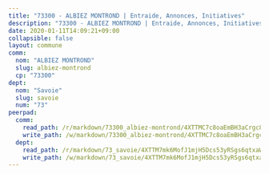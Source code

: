 ```yaml
---
title: "73300 - ALBIEZ MONTROND | Entraide, Annonces, Initiatives"
description: "73300 - ALBIEZ MONTROND | Entraide, Annonces, Initiatives"
date: 2020-01-11T14:09:21+09:00
collapsible: false
layout: commune
comm:
  nom: "ALBIEZ MONTROND"
  slug: albiez-montrond
  cp: "73300"
dept:
  nom: "Savoie"
  slug: savoie
  num: "73"
peerpad:
  comm:
    read_path: /r/markdown/73300_albiez-montrond/4XTTMC7c8oaEmBH3aCrgc8reL2vydJGRFZo3bbxxiMCJVE9Jj
    write_path: /w/markdown/73300_albiez-montrond/4XTTMC7c8oaEmBH3aCrgc8reL2vydJGRFZo3bbxxiMCJVE9Jj-K3TgUWuWaJN1WivPyryH7Xgt8o8cWJC7PgiTSkUQkXqCyFhtPPrSBkgCnU4MH7yJ8SEW5gUqKERJXLV6LZnyyHWdmHw6Wnr1YceDrURDYWwd1mGZiH6CZkt6xDMDmmYTKJgWD1gf
  dept:
    read_path: /r/markdown/73_savoie/4XTTM7mk6MofJ1mjH5Dcs53yRSgs6qtxaWYjKD54ttqHGEMur
    write_path: /w/markdown/73_savoie/4XTTM7mk6MofJ1mjH5Dcs53yRSgs6qtxaWYjKD54ttqHGEMur-K3TgTorsK1WLw8S2EgnkoX8tJEgZgam6ANhvqrVqNfiz9fX8kbMKu5AF1rqzXyxMRZgoVPrb5EERe3PeBhqF1SBfP5G1PJnvsDUF2LQSxevobpkDM4djQDebTYoo6Yx53thenJpY
---
```


